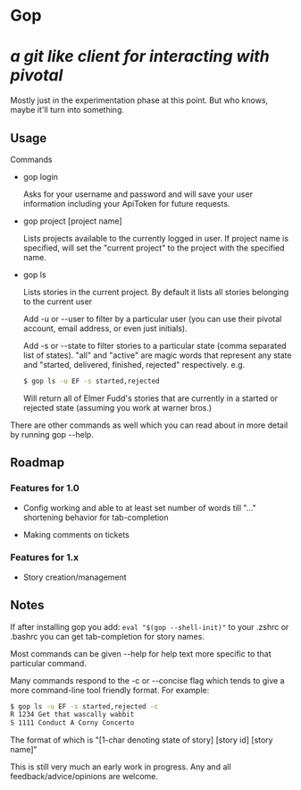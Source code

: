 # Gop

_a git like client for interacting with pivotal_
===========
Mostly just in the experimentation phase at this point. But who knows, maybe it'll turn into something.

## Usage

Commands

- gop login

  Asks for your username and password and will save your user information including your ApiToken for future requests.

- gop project [project name]

  Lists projects available to the currently logged in user.
  If project name is specified, will set the "current project" to the project with the specified name.

- gop ls

  Lists stories in the current project. By default it lists all stories belonging to the current user

  Add -u or --user to filter by a particular user (you can use their pivotal account, email address, or even just initials).

  Add -s or --state to filter stories to a particular state (comma separated list of states). "all" and "active" are magic words that represent any state and "started, delivered, finished, rejected" respectively. e.g.
  ```bash
  $ gop ls -u EF -s started,rejected
  ```
  Will return all of Elmer Fudd's stories that are currently in a started or rejected state (assuming you work at warner bros.)

There are other commands as well which you can read about in more detail by running gop --help.

## Roadmap

### Features for 1.0

- Config working and able to at least set number of words till "..." shortening behavior for tab-completion

- Making comments on tickets

### Features for 1.x

- Story creation/management

## Notes

If after installing gop you add: `eval "$(gop --shell-init)"` to your .zshrc or .bashrc you can get tab-completion for story names.

Most commands can be given --help for help text more specific to that particular command.

Many commands respond to the -c or --concise flag which tends to give a more command-line tool friendly format. For example:
```bash
$ gop ls -u EF -s started,rejected -c
R 1234 Get that wascally wabbit
S 1111 Conduct A Corny Concerto
```
The format of which is "[1-char denoting state of story] [story id] [story name]"

This is still very much an early work in progress. Any and all feedback/advice/opinions are welcome.
